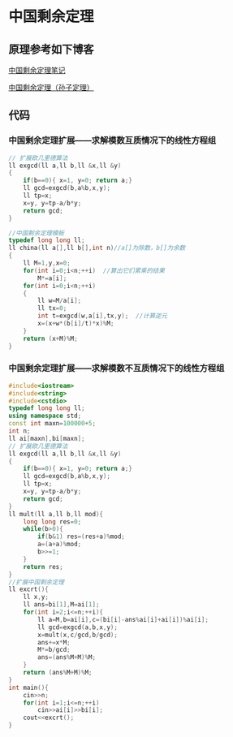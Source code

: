 # 中国剩余定理

## 原理参考如下博客

[中国剩余定理笔记](https://www.cnblogs.com/MashiroSky/p/5918158.html)

[中国剩余定理（孙子定理）](https://blog.csdn.net/S_999999/article/details/89298179)

## 代码

### 中国剩余定理扩展——求解模数互质情况下的线性方程组

```c++
// 扩展欧几里德算法
ll exgcd(ll a,ll b,ll &x,ll &y)
{
    if(b==0){ x=1, y=0; return a;}
    ll gcd=exgcd(b,a%b,x,y);
    ll tp=x;
    x=y, y=tp-a/b*y;
    return gcd;
}

//中国剩余定理模板
typedef long long ll;
ll china(ll a[],ll b[],int n)//a[]为除数，b[]为余数
{
    ll M=1,y,x=0;
    for(int i=0;i<n;++i)  //算出它们累乘的结果
        M*=a[i];
    for(int i=0;i<n;++i)
    {
        ll w=M/a[i];
        ll tx=0;
        int t=exgcd(w,a[i],tx,y);  //计算逆元
        x=(x+w*(b[i]/t)*x)%M; 
    }
    return (x+M)%M;
}
```

### 中国剩余定理扩展——求解模数不互质情况下的线性方程组

```c++
#include<iostream>
#include<string>
#include<cstdio>
typedef long long ll;
using namespace std;
const int maxn=100000+5;
int n;
ll ai[maxn],bi[maxn];
// 扩展欧几里德算法
ll exgcd(ll a,ll b,ll &x,ll &y)
{
    if(b==0){ x=1, y=0; return a;}
    ll gcd=exgcd(b,a%b,x,y);
    ll tp=x;
    x=y, y=tp-a/b*y;
    return gcd;
}
ll mult(ll a,ll b,ll mod){
    long long res=0;
    while(b>0){
        if(b&1) res=(res+a)%mod;
        a=(a+a)%mod;
        b>>=1;
    }
    return res;
}
//扩展中国剩余定理
ll excrt(){
    ll x,y;
    ll ans=bi[1],M=ai[1];
    for(int i=2;i<=n;++i){
        ll a=M,b=ai[i],c=(bi[i]-ans%ai[i]+ai[i])%ai[i];
        ll gcd=exgcd(a,b,x,y);
        x=mult(x,c/gcd,b/gcd);
        ans+=x*M;
        M*=b/gcd;
        ans=(ans%M+M)%M;
    }
    return (ans%M+M)%M;
}
int main(){
    cin>>n;
    for(int i=1;i<=n;++i)
        cin>>ai[i]>>bi[i];
    cout<<excrt();
}
``` 

